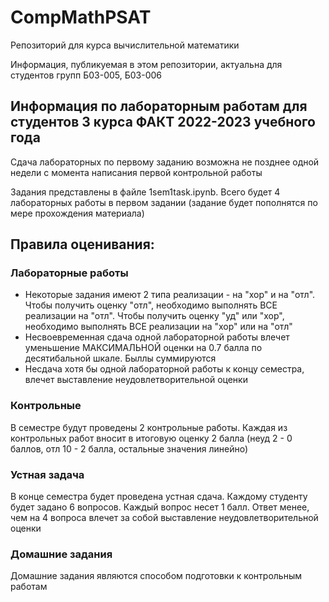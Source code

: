 # CompMathPSAT
Репозиторий для курса вычислительной математики

Информация, публикуемая в этом репозитории, актуальна для студентов групп Б03-005, Б03-006

## Информация по лабораторным работам для студентов 3 курса ФАКТ 2022-2023 учебного года
Сдача лабораторных по первому заданию возможна не позднее  одной недели с момента написания первой контрольной работы

Задания представлены в файле 1sem1task.ipynb. Всего будет 4 лабораторных работы в первом задании (задание будет пополнятся по мере прохождения материала)

## Правила оценивания:

### Лабораторные работы
* Некоторые задания имеют 2 типа реализации - на "хор" и на "отл". Чтобы получить оценку "отл", необходимо выполнять ВСЕ реализации на "отл". Чтобы получить оценку "уд" или "хор", необходимо выполнять ВСЕ реализации на "хор" или на "отл"
* Несвоевременная сдача одной лабораторной работы влечет уменьшение МАКСИМАЛЬНОЙ оценки на 0.7 балла по десятибальной шкале. Быллы суммируются
* Несдача хотя бы одной лабораторной работы к концу семестра, влечет выставление неудовлетворительной оценки

### Контрольные
В семестре будут проведены 2 контрольные работы. Каждая из контрольных работ вносит в итоговую оценку 2 балла (неуд 2 - 0 баллов, отл 10 - 2 балла, остальные значения линейно)

### Устная задача
В конце семестра будет проведена устная сдача. Каждому студенту будет задано 6 вопросов. Каждый вопрос несет 1 балл. Ответ менее, чем на 4 вопроса влечет за собой выставление неудовлетворительной оценки

### Домашние задания
Домашние задания являются способом подготовки к контрольным работам
